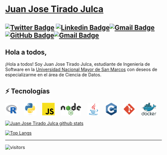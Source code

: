 # [Juan Jose Tirado Julca](https://www.linkedin.com/in/juan-jose-tirado-julca-108b72248/) 
[![Twitter Badge](https://img.shields.io/badge/-@JuanJosTirado1-1ca0f1?style=flat-square&labelColor=1ca0f1&logo=twitter&logoColor=white&link=https://twitter.com/JuanJosTirado1)](https://twitter.com/JuanJosTirado1) [![Linkedin Badge](https://img.shields.io/badge/-JuanJoseTiradoJ-blue?style=flat-square&logo=Linkedin&logoColor=white&link=https://www.linkedin.com/in/juan-jose-tirado-julca-108b72248/)](https://www.linkedin.com/in/juan-jose-tirado-julca-108b72248/)[![Gmail Badge](https://img.shields.io/badge/-connectwithjuan.tirado490@gmail.com-c14438?style=flat-square&logo=Gmail&logoColor=white&link=mailto:connectwithjuan.tirado490@gmail.com)](mailto:connectwithjuan.tirado490@gmail.com)[![GitHub Badge](https://img.shields.io/badge/-@JuanJoseTJ29-%23181717?style=flat-square&logo=github)](https://github.com/JuanJoseTJ29)[![Gmail Badge](https://img.shields.io/badge/-connectwithjuan.tirado@unmsm.edu.pe-c14438?style=flat-square&logo=Gmail&logoColor=white&link=mailto:connectwithjuan.tirado@unmsm.edu.pe)](mailto:connectwithjuan.tirado@unmsm.edu.pe)
---
## Hola a todos,
¡Hola a todos! Soy Juan Jose Tirado Julca, estudiante de Ingeniería de Software en la [Universidad Nacional Mayor de San Marcos](https://unmsm.edu.pe/) con deseos de especializarme en el área de Ciencia de Datos.


 ## ⚡ Tecnologías
  <img height="40" src="https://raw.githubusercontent.com/JuanJoseTJ29/JuanJoseTJ29/main/assets/R.svg"> &nbsp; &nbsp;
  <img height="40" src="https://raw.githubusercontent.com/JuanJoseTJ29/JuanJoseTJ29/main/assets/py.svg"> &nbsp; &nbsp;
  <img height="40" src="https://raw.githubusercontent.com/JuanJoseTJ29/JuanJoseTJ29/main/assets/javascript.svg"> &nbsp; &nbsp; 
  <img height="40" src="https://raw.githubusercontent.com/JuanJoseTJ29/JuanJoseTJ29/main/assets/nodejs.svg"> &nbsp; &nbsp; 
  <img height="40" src="https://raw.githubusercontent.com/JuanJoseTJ29/JuanJoseTJ29/main/assets/java.svg"> &nbsp; &nbsp; 
  <img height="40" src="https://raw.githubusercontent.com/JuanJoseTJ29/JuanJoseTJ29/main/assets/c%2B%2B.svg"> &nbsp; &nbsp; 
  <img height="40" src="https://raw.githubusercontent.com/JuanJoseTJ29/JuanJoseTJ29/main/assets/git.svg"> &nbsp; &nbsp; 
  <img height="40" src="https://raw.githubusercontent.com/JuanJoseTJ29/JuanJoseTJ29/main/assets/docker.svg">
<br/> 

[![Juan Jose Tirado Julca github stats](https://github-readme-stats.vercel.app/api?username=JuanJoseTJ29&show_icons=true&theme=algolia&include_all_commits=true)](https://github.com/anuraghazra/github-readme-stats)

[![Top Langs](https://github-readme-stats.vercel.app/api/top-langs/?username=JuanJoseTJ29&bg_color=160deg,485563,29323c&title_color=ffffff&text_color=ffffff&icon_color=fafafa&hide_border=true&langs_count=8&locale=es)](https://github.com/anuraghazra/github-readme-stats)

---

![visitors](https://visitor-badge.laobi.icu/badge?page_id=JuanJoseTJ29.JuanJoseTJ29&title=Visitas%20perfil) 



<!--
### Hi there 👋
**JuanJoseTJ29/JuanJoseTJ29** is a ✨ _special_ ✨ repository because its `README.md` (this file) appears on your GitHub profile.

Here are some ideas to get you started:

- 🔭 I’m currently working on ...
- 🌱 I’m currently learning ...
- 👯 I’m looking to collaborate on ...
- 🤔 I’m looking for help with ...
- 💬 Ask me about ...
- 📫 How to reach me: ...
- 😄 Pronouns: ...
- ⚡ Fun fact: ...
-->
